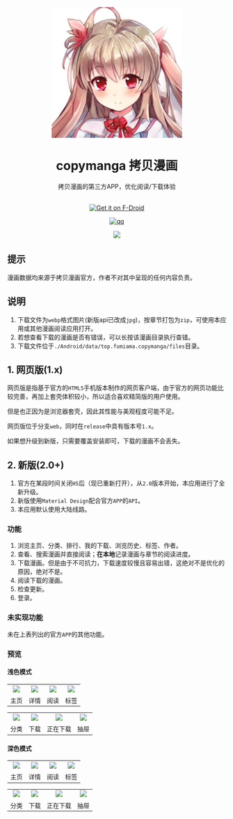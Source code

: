 <div align="center">
  <img src=".github/komako.jpg" width = "300" height = "300" alt="Komako"><br>
  <h1>copymanga 拷贝漫画</h1>
  拷贝漫画的第三方APP，优化阅读/下载体验<br><br>

  [<img src="https://fdroid.gitlab.io/artwork/badge/get-it-on.png"
    alt="Get it on F-Droid"
    height="80">](https://f-droid.org/packages/top.fumiama.copymanga)


  [![qq](https://img.shields.io/badge/%E4%BA%A4%E6%B5%81%E7%BE%A4-559748702-red?style=for-the-badge&labelColor=orange&logo=tencent-qq)](http://qm.qq.com/cgi-bin/qm/qr?_wv=1027&k=oOqUXGFiSRjuZ7K1GPATRuITmE-Hdj_o&authKey=p0ZT8UhPrYLUtvVdm38lMzpT4Mmw8mnqyU3%2FWXbZgUJVd7o18l0HXFaqxMqgXaNN&noverify=0&group_code=559748702)

</div>


<div align=center> <a href="#"> <img src="https://counter.seku.su/cmoe?name=copymanga&theme=gb" /> </a> </div>


## 提示
漫画数据均来源于拷贝漫画官方，作者不对其中呈现的任何内容负责。

## 说明
1. 下载文件为`webp`格式图片(新版api已改成`jpg`)，按章节打包为`zip`，可使用本应用或其他漫画阅读应用打开。
2. 若想查看下载的漫画是否有错误，可以长按该漫画目录执行查错。
3. 下载文件位于`./Android/data/top.fumiama.copymanga/files`目录。

## 1. 网页版(1.x)
网页版是指基于官方的`HTML5`手机版本制作的网页客户端，由于官方的网页功能比较完善，再加上套壳体积较小，所以适合喜欢精简版的用户使用。

但是也正因为是浏览器套壳，因此其性能与美观程度可能不足。

网页版位于分支`web`，同时在`release`中具有版本号`1.x`。

如果想升级到新版，只需要覆盖安装即可，下载的漫画不会丢失。

## 2. 新版(2.0+)
1. 官方在某段时间关闭`H5`后（现已重新打开），从`2.0`版本开始，本应用进行了全新升级。
2. 新版使用`Material Design`配合官方`APP`的`API`。
3. 本应用默认使用大陆线路。

### 功能
1. 浏览主页、分类、排行、我的下载、浏览历史、标签、作者。
2. 查看、搜索漫画并直接阅读；**在本地**记录漫画与章节的阅读进度。
3. 下载漫画。但是由于不可抗力，下载速度较慢且容易出错，这绝对不是优化的原因，绝对不是。
4. 阅读下载的漫画。
5. 检查更新。
6. 登录。

### 未实现功能
未在上表列出的官方`APP`的其他功能。

### 预览
#### 浅色模式

<table>
	<tr>
		<td align="center"><img src="https://user-images.githubusercontent.com/41315874/196217391-7f617392-4ad4-47cf-b903-fa445db6fcfc.png"></td>
		<td align="center"><img src="https://user-images.githubusercontent.com/41315874/196217403-0d4822e0-5c8d-4be5-b300-e9cc9a9f09d6.png"></td>
        <td align="center"><img src="https://user-images.githubusercontent.com/41315874/196217414-198fd7d2-ed80-4c0e-a40c-c83ac9ff091d.png"></td>
        <td align="center"><img src="https://user-images.githubusercontent.com/41315874/196217423-2d85a8d3-1213-4bd0-84a5-0a70234edc95.png"></td>
	</tr>
    <tr>
		<td align="center">主页</td>
		<td align="center">详情</td>
        <td align="center">阅读</td>
        <td align="center">标签</td>
	</tr>
</table>
<table>
	<tr>
		<td align="center"><img src="https://user-images.githubusercontent.com/41315874/196217443-a99a93e6-7d45-4801-9138-c3fc62064f5c.png"></td>
		<td align="center"><img src="https://user-images.githubusercontent.com/41315874/196217462-3f25eee2-d356-420a-b129-754725201f36.png"></td>
        <td align="center"><img src="https://user-images.githubusercontent.com/41315874/196217475-3f4b1c5b-d885-4338-9312-26330a1fabd5.png"></td>
        <td align="center"><img src="https://user-images.githubusercontent.com/41315874/196217483-5fefa526-649b-4f7c-812e-81c4b1592b35.png"></td>
	</tr>
    <tr>
		<td align="center">分类</td>
		<td align="center">下载</td>
        <td align="center">正在下载</td>
        <td align="center">抽屉</td>
	</tr>
</table>

#### 深色模式

<table>
	<tr>
		<td align="center"><img src="https://user-images.githubusercontent.com/41315874/196217254-5fc9b56b-2800-4cb8-bbeb-5020e2b0387d.png"></td>
		<td align="center"><img src="https://user-images.githubusercontent.com/41315874/196217300-3bdb4209-9d2e-41d6-9418-7defda27667a.png"></td>
        <td align="center"><img src="https://user-images.githubusercontent.com/41315874/196217310-c245eddc-1698-454d-96ad-456b81f469cb.png"></td>
        <td align="center"><img src="https://user-images.githubusercontent.com/41315874/196217327-7f44cd96-aaee-4e23-b4df-eed4e61b289c.png"></td>
	</tr>
    <tr>
		<td align="center">主页</td>
		<td align="center">详情</td>
        <td align="center">阅读</td>
        <td align="center">标签</td>
	</tr>
</table>
<table>
	<tr>
		<td align="center"><img src="https://user-images.githubusercontent.com/41315874/196217344-2e8024f5-cbb1-48a4-8eff-b834fc6c2326.png"></td>
		<td align="center"><img src="https://user-images.githubusercontent.com/41315874/196217365-be6278f8-684c-44e8-be81-f8a14ced9ac0.png"></td>
        <td align="center"><img src="https://user-images.githubusercontent.com/41315874/196217372-7ca3a1be-ebd9-4a9c-8371-666f91c415db.png"></td>
        <td align="center"><img src="https://user-images.githubusercontent.com/41315874/196217382-95695b78-b435-4b89-a0c3-8c9a7a7ed237.png"></td>
	</tr>
    <tr>
		<td align="center">分类</td>
		<td align="center">下载</td>
        <td align="center">正在下载</td>
        <td align="center">抽屉</td>
	</tr>
</table>
